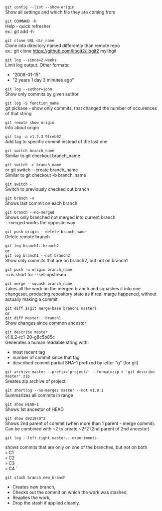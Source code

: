 `git config --list --show-origin` <br>
Show all settings and which file they are coming from

`git COMMAND -h` <br> 
Help - quick refresher <br>
ex.:
git add -h

`git clone URL dir_name` <br>
Clone into directory named differently than remote repo <br>
ex.:
git clone https://github.com/libgit2/libgit2 mylibgit

`git log --since=2.weeks` <br>
Limit log output. Other formats: <br> 
- "2008-01-15" <br>
- "2 years 1 day 3 minutes ago"

`git log --author=john` <br>
Show only commits by given author

`git log -S function_name` <br>
git pickaxe - show only commits, that changed the number of occurences of that string

`git remote show origin` <br>
Info about origin

`git tag -a v1.2.3 9fceb02` <br>
Add tag to specific commit instead of the last one

`git switch branch_name` <br>
Similar to git checkout branch_name

`git switch -c branch_name` <br>
or git switch --create branch_name <br>
Similar to git checkout -b branch_name

`git switch -` <br>
Switch to previously checked out branch

`git branch -v` <br>
Shows last commit on each branch

`git branch --no-merged` <br>
Shows only branched not merged into current branch <br> 
--merged works the opposite way

`git push origin --delete branch_name` <br>
Delete remote branch

`git log branch1..branch2` <br>
or <br>
`git log branch1 --not branch2` <br>
Show only commits that are on branch2, but not on branch1

`git push -u origin branch_name` <br>
-u is short for --set-upstream

`git merge --squash branch_name` <br>
Takes all the work on the merged branch and squashes it into one changeset,
producing repository state as if real marge happened, without actually making a commit

`git diff $(git merge-base branch1 master)` <br>
or <br>
`git diff master...branch1` <br>
Show changes since common ancestor

`git describe master` <br>
v1.6.2-rc1-20-g8c5b85c <br>
Generates a human readable string with:
- most recent tag
- number of commit since that tag
- described commit partial SHA-1 prefixed by letter "g" (for git)

`git archive master --prefix='project/' --format=zip > 'git describe master'.zip` <br>
Sreates zip archive of project

`git shortlog --no-merges master --not v1.0.1` <br>
Summarizes all commits in range

`git show HEAD~1` <br>
Shows 1st ancestor of HEAD

`git show d921970^2` <br>
Shows 2nd parent of commit (when more than 1 parent - merge commit).<br> 
Can be combined with ~2 to create ~2^2 (2nd parent of 2nd ancestor)

`git log --left-right master...experiments`

shows commits that are only on one of the branches, but not on both <br>
`<` C1 <br>
`<` C2 <br>
`>` C3 <br>
`>` C4 `

`git stash branch new_branch`
- Creates new branch, 
- Checks out the commit on which the work was stashed, 
- Reaplies the work, 
- Drop the stash if applied cleanly.


























